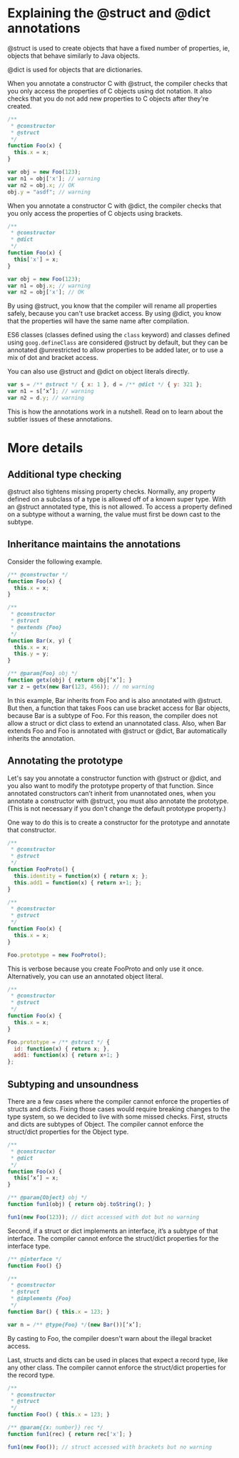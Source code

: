 # Explaining the @struct and @dict annotations

@struct is used to create objects that have a fixed number of properties, ie, objects that behave similarly to Java objects.

@dict is used for objects that are dictionaries.

When you annotate a constructor C with @struct, the compiler checks that you only access the properties of C objects using dot notation. It also checks that you do not add new properties to C objects after they're created.

```js
/** 
 * @constructor
 * @struct
 */
function Foo(x) {
  this.x = x;
}

var obj = new Foo(123);
var n1 = obj['x']; // warning
var n2 = obj.x; // OK
obj.y = "asdf"; // warning
```

When you annotate a constructor C with @dict, the compiler checks that you only access the properties of C objects using brackets.

```js
/** 
 * @constructor
 * @dict
 */
function Foo(x) {
  this['x'] = x;
}

var obj = new Foo(123);
var n1 = obj.x; // warning
var n2 = obj['x']; // OK
```

By using @struct, you know that the compiler will rename all properties safely, because you can't use bracket access. By using @dict, you know that the properties will have the same name after compilation.

ES6 classes (classes defined using the `class` keyword) and classes defined using `goog.defineClass` are considered @struct by default, but they can be annotated @unrestricted to allow properties to be added later, or to use a mix of dot and bracket access.

You can also use @struct and @dict on object literals directly.

```js
var s = /** @struct */ { x: 1 }, d = /** @dict */ { y: 321 };
var n1 = s[‘x’]; // warning
var n2 = d.y; // warning
```

This is how the annotations work in a nutshell. Read on to learn about the subtler issues of these annotations.

# More details

## Additional type checking

@struct also tightens missing property checks.  Normally, any property defined on a subclass of a type is allowed off of a known super type.  With an @struct annotated type, this is not allowed.  To access a property defined on a subtype without a warning, the value must first be down cast to the subtype.


## Inheritance maintains the annotations

Consider the following example.

```js
/** @constructor */
function Foo(x) {
  this.x = x;
}

/** 
 * @constructor
 * @struct
 * @extends {Foo}
 */
function Bar(x, y) {
  this.x = x;
  this.y = y;
}

/** @param{Foo} obj */
function getx(obj) { return obj[‘x’]; }
var z = getx(new Bar(123, 456)); // no warning
```

In this example, Bar inherits from Foo and is also annotated with @struct. But then, a function that takes Foos can use bracket access for Bar objects, because Bar is a subtype of Foo. For this reason, the compiler does not allow a struct or dict class to extend an unannotated class. Also, when Bar extends Foo and Foo is annotated with @struct or @dict, Bar automatically inherits the annotation.

## Annotating the prototype

Let's say you annotate a constructor function with @struct or @dict, and you also want to modify the prototype property of that function. Since annotated constructors can’t inherit from unannotated ones, when you annotate a constructor with @struct, you must also annotate the prototype. (This is not necessary if you don't change the default prototype property.)

One way to do this is to create a constructor for the prototype and annotate that constructor.

```js
/** 
 * @constructor
 * @struct
 */
function FooProto() {
  this.identity = function(x) { return x; };
  this.add1 = function(x) { return x+1; };
}

/** 
 * @constructor
 * @struct
 */
function Foo(x) {
  this.x = x;
}

Foo.prototype = new FooProto();
```

This is verbose because you create FooProto and only use it once. Alternatively, you can use an annotated object literal.

```js
/** 
 * @constructor
 * @struct
 */
function Foo(x) {
  this.x = x;
}

Foo.prototype = /** @struct */ {
  id: function(x) { return x; },
  add1: function(x) { return x+1; }
};
```

## Subtyping and unsoundness

There are a few cases where the compiler cannot enforce the properties of structs and dicts. Fixing those cases would require breaking changes to the type system, so we decided to live with some missed checks. 
First, structs and dicts are subtypes of Object. The compiler cannot enforce the struct/dict properties for the Object type.

```js
/** 
 * @constructor
 * @dict
 */
function Foo(x) {
  this[‘x’] = x;
}

/** @param{Object} obj */
function fun1(obj) { return obj.toString(); }

fun1(new Foo(123)); // dict accessed with dot but no warning
```

Second, if a struct or dict implements an interface, it’s a subtype of that interface. The compiler cannot enforce the struct/dict properties for the interface type.

```js
/** @interface */
function Foo() {}

/**
 * @constructor
 * @struct
 * @implements {Foo}
 */
function Bar() { this.x = 123; }

var n = /** @type{Foo} */(new Bar())[‘x’];
```

By casting to Foo, the compiler doesn't warn about the illegal bracket access.

Last, structs and dicts can be used in places that expect a record type, like any other class. The compiler cannot enforce the struct/dict properties for the record type.

```js
/** 
 * @constructor
 * @struct
 */
function Foo() { this.x = 123; }

/** @param{{x: number}} rec */
function fun1(rec) { return rec['x']; }

fun1(new Foo()); // struct accessed with brackets but no warning